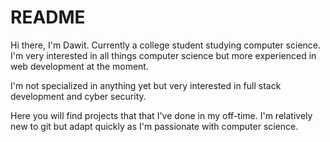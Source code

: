 # README

Hi there, I'm Dawit. Currently a college student studying computer science. I'm very interested in all things computer science but more experienced in web development at the moment. 

I'm not specialized in anything yet but very interested in full stack development and cyber security.

Here you will find projects that that I've done in my off-time. I'm relatively new to git but adapt quickly as I'm passionate with computer science. 

